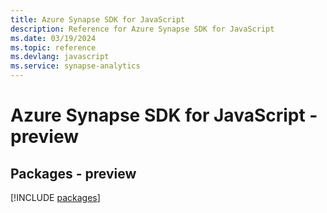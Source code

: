 ```yaml
---
title: Azure Synapse SDK for JavaScript
description: Reference for Azure Synapse SDK for JavaScript
ms.date: 03/19/2024
ms.topic: reference
ms.devlang: javascript
ms.service: synapse-analytics
---
```

# Azure Synapse SDK for JavaScript - preview
## Packages - preview
[!INCLUDE [packages](synapse-index.md)]